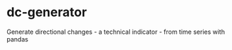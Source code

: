 # dc-generator
Generate directional changes - a technical indicator - from time series with pandas

